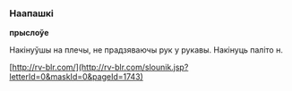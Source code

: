 ### Наапашкі
**прыслоўе**

Накінуўшы на плечы, не прадзяваючы рук у рукавы. Накінуць паліто н.

<a rel="author">[http://rv-blr.com/](http://rv-blr.com/slounik.jsp?letterId=0&maskId=0&pageId=1743)</a>
